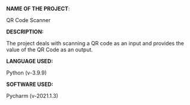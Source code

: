 **NAME OF THE PROJECT**:

QR Code Scanner

**DESCRIPTION:**

The project deals with scanning a QR code as an input and provides the value of the QR Code as an output.

**LANGUAGE USED:**

Python (v-3.9.9)

**SOFTWARE USED:**

Pycharm (v-2021.1.3)
